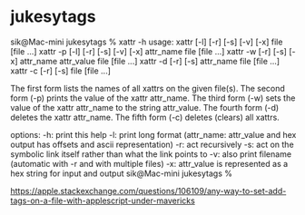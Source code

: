 # jukesytags

sik@Mac-mini jukesytags % xattr -h
usage: xattr [-l] [-r] [-s] [-v] [-x] file [file ...]
xattr -p [-l] [-r] [-s] [-v] [-x] attr_name file [file ...]
xattr -w [-r] [-s] [-x] attr_name attr_value file [file ...]
xattr -d [-r] [-s] attr_name file [file ...]
xattr -c [-r] [-s] file [file ...]

The first form lists the names of all xattrs on the given file(s).
The second form (-p) prints the value of the xattr attr_name.
The third form (-w) sets the value of the xattr attr_name to the string attr_value.
The fourth form (-d) deletes the xattr attr_name.
The fifth form (-c) deletes (clears) all xattrs.

options:
-h: print this help
-l: print long format (attr_name: attr_value and hex output has offsets and
ascii representation)
-r: act recursively
-s: act on the symbolic link itself rather than what the link points to
-v: also print filename (automatic with -r and with multiple files)
-x: attr_value is represented as a hex string for input and output
sik@Mac-mini jukesytags %

https://apple.stackexchange.com/questions/106109/any-way-to-set-add-tags-on-a-file-with-applescript-under-mavericks 


